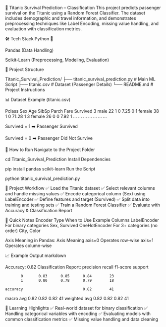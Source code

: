 🚢 Titanic Survival Prediction – Classification
This project predicts passenger survival on the Titanic using a Random Forest Classifier. The dataset includes demographic and travel information, and demonstrates preprocessing techniques like Label Encoding, missing value handling, and evaluation with classification metrics.

🛠 Tech Stack
Python 🐍

Pandas (Data Handling)

Scikit-Learn (Preprocessing, Modeling, Evaluation)

📂 Project Structure
 
Titanic_Survival_Prediction/
├── titanic_survival_prediction.py    # Main ML Script
├── titanic.csv                       # Dataset (Passenger Details)
└── README.md                         # Project Instructions

📊 Dataset Example (titanic.csv)

Pclass	Sex	Age	SibSp	Parch	Fare	Survived
3	male	22	1	0	7.25	0
1	female	38	1	0	71.28	1
3	female	26	0	0	7.92	1
...	...	...	...	...	...	...

Survived = 1 ➡️ Passenger Survived

Survived = 0 ➡️ Passenger Did Not Survive

📌 How to Run
Navigate to the Project Folder


cd Titanic_Survival_Prediction
Install Dependencies

 
pip install pandas scikit-learn
Run the Script

 
python titanic_survival_prediction.py

🧠 Project Workflow
✅ Load the Titanic dataset
✅ Select relevant columns and handle missing values
✅ Encode categorical column (Sex) using LabelEncoder
✅ Define features and target (Survived)
✅ Split data into training and testing sets
✅ Train a Random Forest Classifier
✅ Evaluate with Accuracy & Classification Report

🔧 Quick Notes
Encoder Type	When to Use	Example Columns
LabelEncoder	For binary categories	Sex, Survived
OneHotEncoder	For 3+ categories (no order)	City, Color

Axis Meaning in Pandas:
Axis	Meaning
axis=0	Operates row-wise
axis=1	Operates column-wise

📈 Example Output
markdown
 
Accuracy: 0.82
Classification Report:
              precision    recall  f1-score   support

           0       0.83      0.85      0.84        23
           1       0.80      0.78      0.79        18

    accuracy                           0.82        41
   macro avg       0.82      0.82      0.82        41
weighted avg       0.82      0.82      0.82        41

🎯 Learning Highlights
✅ Real-world dataset for binary classification
✅ Handling categorical variables with encoding
✅ Evaluating models with common classification metrics
✅ Missing value handling and data cleaning